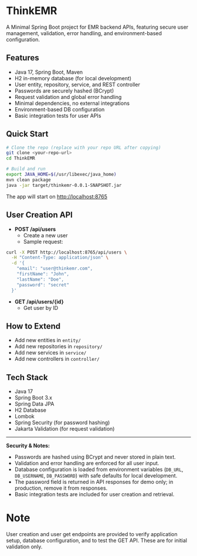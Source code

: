 # ThinkEMR

A Minimal Spring Boot project for EMR backend APIs, featuring secure user management, validation, error handling, and environment-based configuration.

## Features
- Java 17, Spring Boot, Maven
- H2 in-memory database (for local development)
- User entity, repository, service, and REST controller
- Passwords are securely hashed (BCrypt)
- Request validation and global error handling
- Minimal dependencies, no external integrations
- Environment-based DB configuration
- Basic integration tests for user APIs

## Quick Start

```bash
# Clone the repo (replace with your repo URL after copying)
git clone <your-repo-url>
cd ThinkEMR

# Build and run
export JAVA_HOME=$(/usr/libexec/java_home)
mvn clean package
java -jar target/thinkemr-0.0.1-SNAPSHOT.jar
```

The app will start on [http://localhost:8765](http://localhost:8765)

## User Creation API

- **POST /api/users**
  - Create a new user
  - Sample request:

```bash
curl -X POST http://localhost:8765/api/users \
  -H "Content-Type: application/json" \
  -d '{
    "email": "user@thinkemr.com",
    "firstName": "John",
    "lastName": "Doe",
    "password": "secret"
  }'
```

- **GET /api/users/{id}**
  - Get user by ID

## How to Extend
- Add new entities in `entity/`
- Add new repositories in `repository/`
- Add new services in `service/`
- Add new controllers in `controller/`

## Tech Stack
- Java 17
- Spring Boot 3.x
- Spring Data JPA
- H2 Database
- Lombok
- Spring Security (for password hashing)
- Jakarta Validation (for request validation)

---

**Security & Notes:**
- Passwords are hashed using BCrypt and never stored in plain text.
- Validation and error handling are enforced for all user input.
- Database configuration is loaded from environment variables (`DB_URL`, `DB_USERNAME`, `DB_PASSWORD`) with safe defaults for local development.
- The password field is returned in API responses for demo only; in production, remove it from responses.
- Basic integration tests are included for user creation and retrieval.

# Note
User creation and user get endpoints are provided to verify application setup, database configuration, and to test the GET API. These are for initial validation only. 